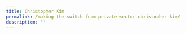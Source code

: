 ```yaml
---
title: Christopher Kim
permalink: /making-the-switch-from-private-sector-christopher-kim/
description: ""
---
```


